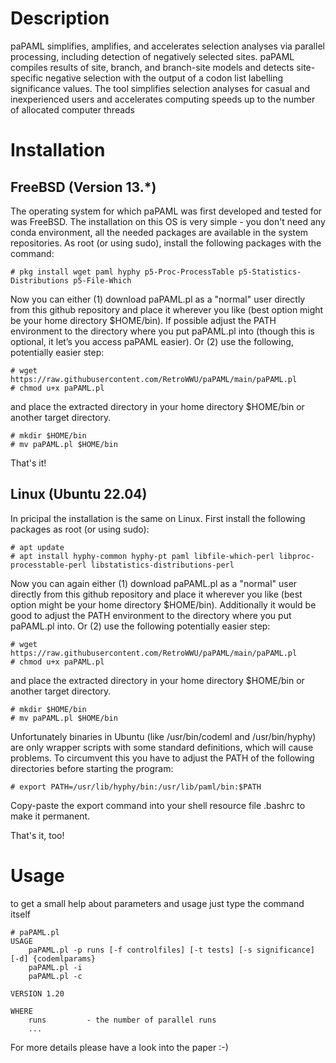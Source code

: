 # Description

paPAML simplifies, amplifies, and accelerates selection analyses via parallel processing, including detection of negatively selected sites. paPAML compiles results of site, branch, and branch-site models and detects site-specific negative selection with the output of a codon list labelling significance values. The tool simplifies selection analyses for casual and inexperienced users and accelerates computing speeds up to the number of allocated computer threads

# Installation

## FreeBSD (Version 13.*)

The operating system for which paPAML was first developed and tested for was FreeBSD. The installation on this OS is very simple - you don't need any conda environment, all the needed packages are available in the system repositories. As root (or using sudo), install the following packages with the command:

    # pkg install wget paml hyphy p5-Proc-ProcessTable p5-Statistics-Distributions p5-File-Which

Now you can either (1) download paPAML.pl as a "normal" user directly from this github repository and place it wherever you like (best option might be your home directory $HOME/bin). If possible adjust the PATH environment to the directory where you put paPAML.pl into (though this is optional, it let’s you access paPAML easier). Or (2) use the following, potentially easier step:

    # wget https://raw.githubusercontent.com/RetroWWU/paPAML/main/paPAML.pl
    # chmod u+x paPAML.pl

and place the extracted directory in your home directory $HOME/bin or another target directory.

    # mkdir $HOME/bin
    # mv paPAML.pl $HOME/bin

That's it!

## Linux (Ubuntu 22.04)

In pricipal the installation is the same on Linux. First install the following packages as root (or using sudo):

    # apt update
    # apt install hyphy-common hyphy-pt paml libfile-which-perl libproc-processtable-perl libstatistics-distributions-perl

Now you can again either (1) download paPAML.pl as a "normal" user directly from this github repository and place it wherever you like (best option might be your home directory $HOME/bin). Additionally it would be good to adjust the PATH environment to the directory where you put paPAML.pl into. Or (2) use the following potentially easier step:

    # wget https://raw.githubusercontent.com/RetroWWU/paPAML/main/paPAML.pl
    # chmod u+x paPAML.pl

and place the extracted directory in your home directory $HOME/bin or another target directory. 

    # mkdir $HOME/bin
    # mv paPAML.pl $HOME/bin

Unfortunately binaries in Ubuntu (like /usr/bin/codeml and /usr/bin/hyphy) are only wrapper scripts with some standard definitions, which will cause problems. To circumvent this you have to adjust the PATH of the following directories before starting the program:

    # export PATH=/usr/lib/hyphy/bin:/usr/lib/paml/bin:$PATH

Copy-paste the export command into your shell resource file .bashrc to make it permanent.

That's it, too!

# Usage

to get a small help about parameters and usage just type the command itself

    # paPAML.pl
    USAGE
        paPAML.pl -p runs [-f controlfiles] [-t tests] [-s significance] [-d] {codemlparams}
        paPAML.pl -i
        paPAML.pl -c

    VERSION 1.20

    WHERE
        runs         - the number of parallel runs
        ...

For more details please have a look into the paper :-)
